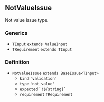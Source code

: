 NotValueIssue
-------------

Not value issue type.

### Generics

*   `TInput` `extends ValueInput`
*   `TRequirement` `extends TInput`

### Definition

*   `NotValueIssue` `extends BaseIssue<TInput>`
    *   `kind` `'validation'`
    *   `type` `'not_value'`
    *   `expected` `` `!${string}` ``
    *   `requirement` `TRequirement`